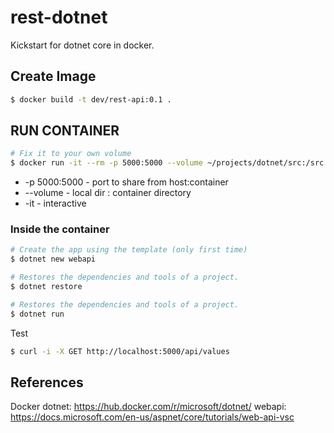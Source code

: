 # rest-dotnet 

Kickstart for dotnet core in docker.


## Create Image

```sh
$ docker build -t dev/rest-api:0.1 .
```
## RUN CONTAINER

```sh
# Fix it to your own volume
$ docker run -it --rm -p 5000:5000 --volume ~/projects/dotnet/src:/src --name rest-dotnet dev/rest-api:0.1
```

* -p 5000:5000 - port to share from host:container
* --volume - local dir : container directory
* -it - interactive

### Inside the container 

```sh
# Create the app using the template (only first time)
$ dotnet new webapi
```

```sh
# Restores the dependencies and tools of a project.
$ dotnet restore

# Restores the dependencies and tools of a project.
$ dotnet run
```

Test
```sh
$ curl -i -X GET http://localhost:5000/api/values
```

## References

Docker dotnet: https://hub.docker.com/r/microsoft/dotnet/
webapi: https://docs.microsoft.com/en-us/aspnet/core/tutorials/web-api-vsc